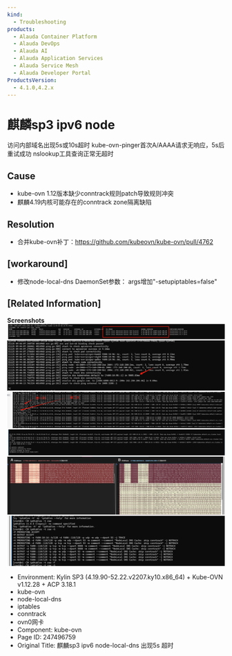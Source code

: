 ```yaml
---
kind:
  - Troubleshooting
products:
  - Alauda Container Platform
  - Alauda DevOps
  - Alauda AI
  - Alauda Application Services
  - Alauda Service Mesh
  - Alauda Developer Portal
ProductsVersion:
  - 4.1.0,4.2.x
---
```

<!-- A type of document that involves encountering a fault, diagnosing it, performing root cause analysis, and providing solutions. -->

# 麒麟sp3 ipv6 node

访问内部域名出现5s或10s超时 kube-ovn-pinger首次A/AAAA请求无响应，5s后重试成功 nslookup工具查询正常无超时

## Cause
- kube-ovn 1.12版本缺少conntrack规则patch导致规则冲突
- 麒麟4.19内核可能存在的conntrack zone隔离缺陷

## Resolution
- 合并kube-ovn补丁：https://github.com/kubeovn/kube-ovn/pull/4762

## [workaround]
- 修改node-local-dns DaemonSet参数：
args增加"-setupiptables=false"

## [Related Information]
**Screenshots**
![](assets/qi-lin-sp3-ipv6-node-local-dns-chu-xian-5s-chao-shi/image-2024-11-25_9-30-51.png)
![](assets/qi-lin-sp3-ipv6-node-local-dns-chu-xian-5s-chao-shi/195310_image-2024-11-25-09-45-04-081_1.png)
![](assets/qi-lin-sp3-ipv6-node-local-dns-chu-xian-5s-chao-shi/194600_image-2024-11-15-13-36-23-487_1.png)
![](assets/qi-lin-sp3-ipv6-node-local-dns-chu-xian-5s-chao-shi/195227_image-2024-11-22-19-20-03-951_1.png)
![](assets/qi-lin-sp3-ipv6-node-local-dns-chu-xian-5s-chao-shi/195228_image-2024-11-22-20-15-54-794_1.png)
![](assets/qi-lin-sp3-ipv6-node-local-dns-chu-xian-5s-chao-shi/195229_image-2024-11-22-20-52-45-984_1.png)
- Environment: Kylin SP3 (4.19.90-52.22.v2207.ky10.x86_64) + Kube-OVN v1.12.28 + ACP 3.18.1
- kube-ovn
- node-local-dns
- iptables
- conntrack
- ovn0网卡
- Component: kube-ovn
- Page ID: 247496759
- Original Title: 麒麟sp3 ipv6 node-local-dns 出现5s 超时

